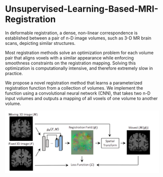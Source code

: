 # Unsupervised-Learning-Based-MRI-Registration

In deformable registration, a dense, non-linear correspondence is established between a
pair of n-D image volumes, such as 3-D MR brain scans, depicting similar structures. 

Most registration methods solve an optimization problem for each volume pair that aligns
voxels with a similar appearance while enforcing smoothness constraints on the registration mapping. Solving this optimization is computationally intensive, and therefore extremely slow in practice.


We propose a novel registration method that learns a parameterized registration function from a collection of volumes. We implement the function using a convolutional neural network (CNN), that takes two n-D input volumes and outputs a mapping of all voxels of one volume to another volume.

![alt text](https://github.com/Shirley-Kokane/Unsupervised-Learning-Based-MRI-Registration/blob/main/register.png)
